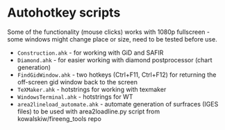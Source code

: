 # Autohotkey scripts

Some of the functionality (mouse clicks) works with 1080p fullscreen - some windows might change place or size, need to be tested before use.

* `Construction.ahk` - for working with GiD and SAFIR
* `Diamond.ahk` - for easier working with diamond postprocessor (chart generation)
* `FindGidWindow.ahk` - two hotkeys (Ctrl+F11, Ctrl+F12) for returning the off-screen gid window back to the screen
* `TeXMaker.ahk` - hotstrings for working with texmaker
* `WindowsTerminal.ahk` - hotstrings for WT
* `area2lineload_automate.ahk` - automate generation of surfraces (IGES files) to be used with area2loadline.py script from kowalskiw/fireeng_tools repo

